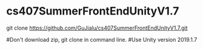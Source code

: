 # cs407SummerFrontEndUnityV1.7

git clone https://github.com/GuJialu/cs407SummerFrontEndUnityV1.7.git

#Don't download zip, git clone in command line.
#Use Unity version 2019.1.7

